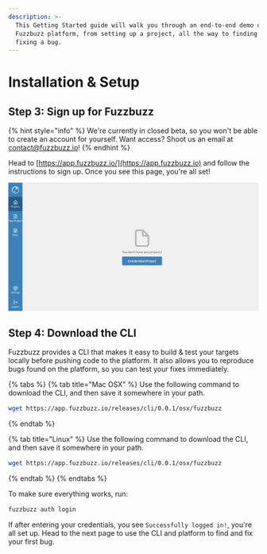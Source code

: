 ```yaml
---
description: >-
  This Getting Started guide will walk you through an end-to-end demo of the
  Fuzzbuzz platform, from setting up a project, all the way to finding and
  fixing a bug.
---
```


# Installation & Setup

## Step 3: Sign up for Fuzzbuzz

{% hint style="info" %}
We're currently in closed beta, so you won't be able to create an account for yourself. Want access? Shoot us an email at [contact@fuzzbuzz.io](mailto:contact@fuzzbuzz.io)!
{% endhint %}

Head to [https://app.fuzzbuzz.io/](https://app.fuzzbuzz.io) and follow the instructions to sign up. Once you see this page, you're all set!

![](../../.gitbook/assets/screen-shot-2019-02-06-at-2.11.35-pm.png)

## Step 4: Download the CLI

Fuzzbuzz provides a CLI that makes it easy to build & test your targets locally before pushing code to the platform. It also allows you to reproduce bugs found on the platform, so you can test your fixes immediately.

{% tabs %}
{% tab title="Mac OSX" %}
Use the following command to download the CLI, and then save it somewhere in your path.

```bash
wget https://app.fuzzbuzz.io/releases/cli/0.0.1/osx/fuzzbuzz
```
{% endtab %}

{% tab title="Linux" %}
Use the following command to download the CLI, and then save it somewhere in your path.

```bash
wget https://app.fuzzbuzz.io/releases/cli/0.0.1/osx/fuzzbuzz
```
{% endtab %}
{% endtabs %}

To make sure everything works, run:

```bash
fuzzbuzz auth login
```

If after entering your credentials, you see `Successfully logged in!`, you're all set up. Head to the next page to use the CLI and platform to find and fix your first bug.


